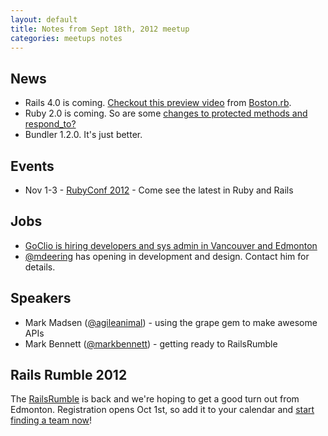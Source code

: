```yaml
---
layout: default
title: Notes from Sept 18th, 2012 meetup
categories: meetups notes
---
```


## News

 * Rails 4.0 is coming. [Checkout this preview video](http://www.youtube.com/watch?v=z6YgD6tVPQs) from [Boston.rb](http://bostonrb.org/).
 * Ruby 2.0 is coming. So are some [changes to protected methods and respond_to?](http://tenderlovemaking.com/2012/09/07/protected-methods-and-ruby-2-0.html)
 * Bundler 1.2.0. It's just better.

## Events

 * Nov 1-3 - [RubyConf 2012](http://rubyconf.org/) - Come see the latest in Ruby and Rails

## Jobs

 * [GoClio is hiring developers and sys admin in Vancouver and Edmonton](http://www.goclio.com/about/career_opportunities/)
 * [@mdeering](https://twitter.com/mdeering) has opening in development and design. Contact him for details.

## Speakers

 * Mark Madsen ([@agileanimal](https://twitter.com//agileanimal)) - using the grape gem to make awesome APIs
 * Mark Bennett ([@markbennett](https://twitter.com/markbennett)) - getting ready to RailsRumble

## Rails Rumble 2012

The [RailsRumble](http://blog.railsrumble.com/2012/09/13/registration-dates-competition-details/) is back and we're hoping to get a good turn out from Edmonton.
Registration opens Oct 1st, so add it to your calendar and [start finding a team
now](http://readytorailsrumble.com)!
